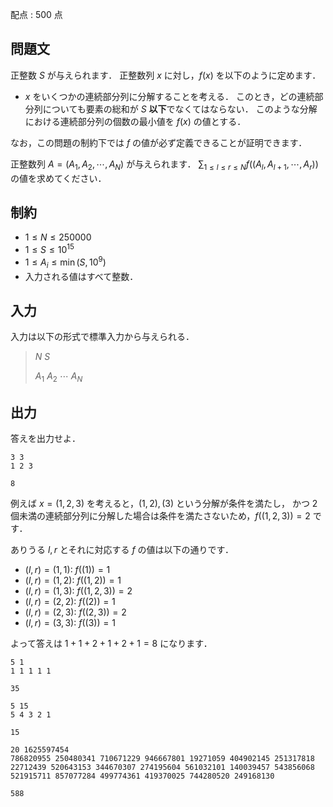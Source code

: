 配点 : $500$ 点

## 問題文

正整数 $S$ が与えられます．
正整数列 $x$ に対し，$f(x)$ を以下のように定めます．

- $x$ をいくつかの連続部分列に分解することを考える．
このとき，どの連続部分列についても要素の総和が $S$ **以下**でなくてはならない．
このような分解における連続部分列の個数の最小値を $f(x)$ の値とする．

なお，この問題の制約下では $f$ の値が必ず定義できることが証明できます．

正整数列 $A=(A_1,A_2,\cdots,A_N)$ が与えられます．
$\sum_{1 \leq l \leq r \leq N} f((A_l,A_{l+1},\cdots,A_r))$ の値を求めてください．

## 制約

- $1 \leq N \leq 250000$
- $1 \leq S \leq 10^{15}$
- $1 \leq A_i \leq \min(S,10^9)$
- 入力される値はすべて整数．

## 入力

入力は以下の形式で標準入力から与えられる．

> $N$ $S$
> 
> $A_1$ $A_2$ $\cdots$ $A_N$

## 出力

答えを出力せよ．

```input1
3 3
1 2 3
```

```output1
8
```

例えば $x=(1,2,3)$ を考えると，$(1,2),(3)$ という分解が条件を満たし，
かつ $2$ 個未満の連続部分列に分解した場合は条件を満たさないため，$f((1,2,3))=2$ です．

ありうる $l,r$ とそれに対応する $f$ の値は以下の通りです．

- $(l,r)=(1,1)$: $f((1))=1$
- $(l,r)=(1,2)$: $f((1,2))=1$
- $(l,r)=(1,3)$: $f((1,2,3))=2$
- $(l,r)=(2,2)$: $f((2))=1$
- $(l,r)=(2,3)$: $f((2,3))=2$
- $(l,r)=(3,3)$: $f((3))=1$

よって答えは $1+1+2+1+2+1=8$ になります．

```input2
5 1
1 1 1 1 1
```

```output2
35
```

```input3
5 15
5 4 3 2 1
```

```output3
15
```

```input4
20 1625597454
786820955 250480341 710671229 946667801 19271059 404902145 251317818 22712439 520643153 344670307 274195604 561032101 140039457 543856068 521915711 857077284 499774361 419370025 744280520 249168130
```

```output4
588
```